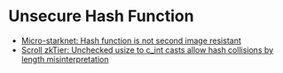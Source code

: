 # Unsecure Hash Function


- [Micro-starknet: Hash function is not second image resistant](https://github.com/paulmillr/scure-starknet/blob/main/audit/2023-09-kudelski-audit-starknet.pdf)
- [Scroll zkTier: Unchecked usize to c_int casts allow hash collisions by length misinterpretation](https://github.com/nullity00/zk-security-reviews/blob/main/Scroll/2023-04-scroll-zkEVM-wave1-securityreview.pdf)